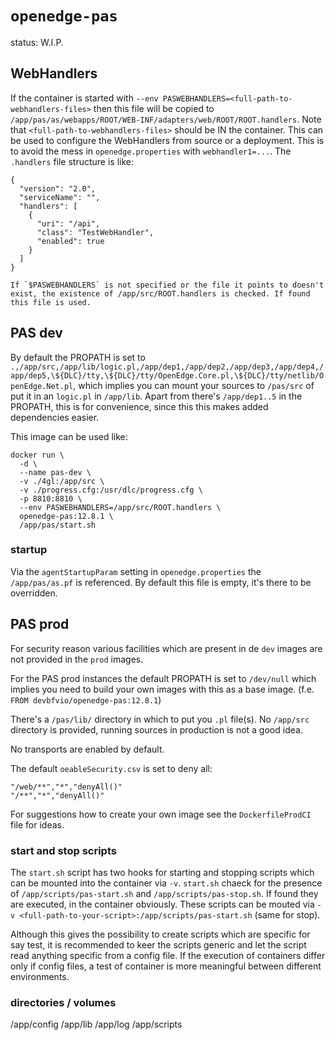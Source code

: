 # `openedge-pas`

status: W.I.P.

## WebHandlers
If the container is started with `--env PASWEBHANDLERS=<full-path-to-webhandlers-files>` then this file will be copied to 
`/app/pas/as/webapps/ROOT/WEB-INF/adapters/web/ROOT/ROOT.handlers`. Note that `<full-path-to-webhandlers-files>` should be IN the container. This can be used to configure the WebHandlers from source or a deployment. 
This is to avoid the mess in `openedge.properties` with `webhandler1=...`.
The `.handlers` file structure is like:
```
{
  "version": "2.0",
  "serviceName": "",
  "handlers": [
    {
      "uri": "/api",
      "class": "TestWebHandler",
      "enabled": true
    }
  ]
}

If `$PASWEBHANDLERS` is not specified or the file it points to doesn't exist, the existence of /app/src/ROOT.handlers is checked. If found this file is used. 
```

## PAS dev
By default the PROPATH is set to `.,/app/src,/app/lib/logic.pl,/app/dep1,/app/dep2,/app/dep3,/app/dep4,/app/dep5,\${DLC}/tty,\${DLC}/tty/OpenEdge.Core.pl,\${DLC}/tty/netlib/OpenEdge.Net.pl`, which implies you can mount your sources to `/pas/src` of put it in an `logic.pl` in `/app/lib`.
Apart from there's `/app/dep1..5` in the PROPATH, this is for convenience, since this this makes added dependencies easier.

This image can be used like:
```
docker run \
  -d \
  --name pas-dev \
  -v ./4gl:/app/src \
  -v ./progress.cfg:/usr/dlc/progress.cfg \
  -p 8810:8810 \
  --env PASWEBHANDLERS=/app/src/ROOT.handlers \
  openedge-pas:12.8.1 \
  /app/pas/start.sh
```
### startup
Via the `agentStartupParam` setting in `openedge.properties` the `/app/pas/as.pf` is referenced. By default this file is empty, it's there to be overridden.

## PAS prod
For security reason various facilities which are present in de `dev` images are not provided in the `prod` images. 

For the PAS prod instances the default PROPATH is set to `/dev/null` which implies you need to build your own images with this as a base image. (f.e. `FROM devbfvio/openedge-pas:12.8.1`)

There's a `/pas/lib/` directory in which to put you `.pl` file(s). No `/app/src` directory is provided, running sources in production is not a good idea.

No transports are enabled by default. 

The default `oeableSecurity.csv` is set to deny all: 
```
"/web/**","*","denyAll()"
"/**","*","denyAll()"
```

For suggestions how to create your own image see the `DockerfileProdCI` file for ideas. 

### start and stop scripts
The `start.sh` script has two hooks for starting and stopping scripts which can be mounted into the container via `-v`.
`start.sh` chaeck for the presence of `/app/scripts/pas-start.sh` and `/app/scripts/pas-stop.sh`. If found they are executed, in the container obviously. These scripts can be mouted via `-v <full-path-to-your-script>:/app/scripts/pas-start.sh` (same for stop).

Although this gives the possibility to create scripts which are specific for say test, it is recommended to keer the scripts generic and let the script read anything specific from a config file. If the execution of containers differ only if config files, a test of container is more meaningful between different environments.

### directories / volumes
/app/config
/app/lib
/app/log
/app/scripts
